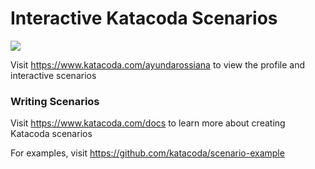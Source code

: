 # Interactive Katacoda Scenarios

[![](http://shields.katacoda.com/katacoda/ayundarossiana/count.svg)](https://www.katacoda.com/ayundarossiana "Get your profile on Katacoda.com")

Visit https://www.katacoda.com/ayundarossiana to view the profile and interactive scenarios

### Writing Scenarios
Visit https://www.katacoda.com/docs to learn more about creating Katacoda scenarios

For examples, visit https://github.com/katacoda/scenario-example
